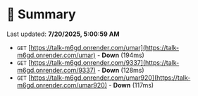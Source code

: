 # 📖 Summary
Last updated: **7/20/2025, 5:00:59 AM**

- `GET` [https://talk-m6gd.onrender.com/umar](https://talk-m6gd.onrender.com/umar) - **Down** (194ms)
- `GET` [https://talk-m6gd.onrender.com/9337](https://talk-m6gd.onrender.com/9337) - **Down** (128ms)
- `GET` [https://talk-m6gd.onrender.com/umar920](https://talk-m6gd.onrender.com/umar920) - **Down** (117ms)
